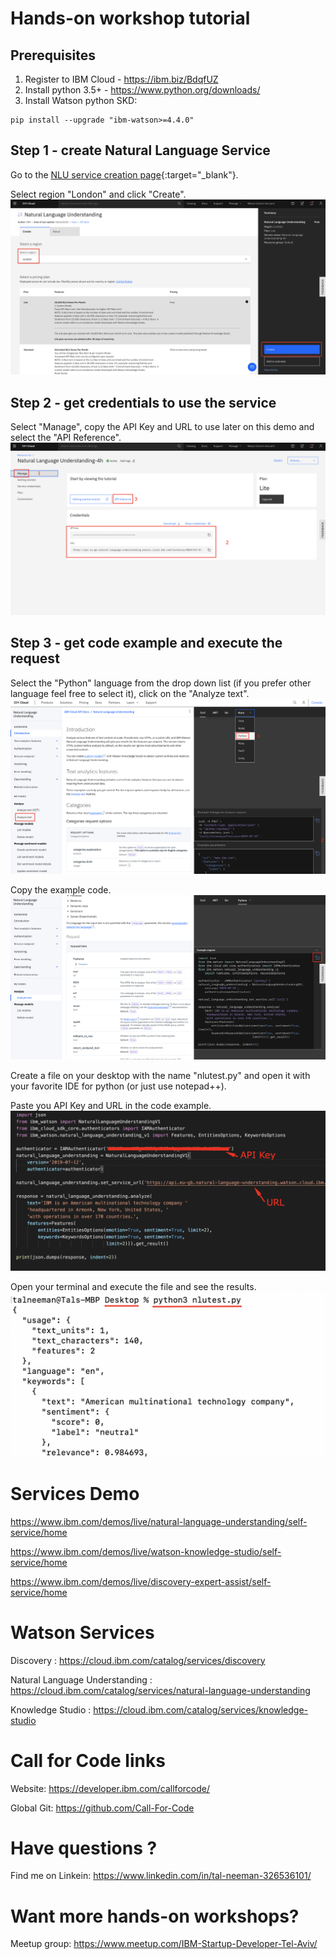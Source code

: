 # Hands-on workshop tutorial

## Prerequisites

1) Register to IBM Cloud - https://ibm.biz/BdqfUZ
2) Install python 3.5+ - https://www.python.org/downloads/
3) Install Watson python SKD:
```
pip install --upgrade "ibm-watson>=4.4.0"
```

## Step 1 - create Natural Language Service

Go to the [NLU service creation page](https://cloud.ibm.com/catalog/services/natural-language-understanding){:target="_blank"}.


Select region "London" and click "Create".
![createnluservice](images/createnluservice.png)

## Step 2 - get credentials to use the service

Select "Manage", copy the API Key and URL to use later on this demo and select the "API Reference".
![copycreds](images/copycreds.png)

## Step 3 - get code example and execute the request

Select the "Python" language from the drop down list (if you prefer other language feel free to select it), click on the "Analyze text".
![analyzetext](images/analyzetext.png)

Copy the example code.
![copycode](images/copycode.png)

Create a file on your desktop with the name "nlutest.py" and open it with your favorite IDE for python (or just use notepad++).

Paste you API Key and URL in the code example.
![pastecreds](images/pastecreds.png)

Open your terminal and execute the file and see the results.
![executeterminal](images/executeterminal.png)

# Services Demo

https://www.ibm.com/demos/live/natural-language-understanding/self-service/home

https://www.ibm.com/demos/live/watson-knowledge-studio/self-service/home

https://www.ibm.com/demos/live/discovery-expert-assist/self-service/home

# Watson Services

Discovery : https://cloud.ibm.com/catalog/services/discovery

Natural Language Understanding : https://cloud.ibm.com/catalog/services/natural-language-understanding

Knowledge Studio : https://cloud.ibm.com/catalog/services/knowledge-studio

# Call for Code links

Website: https://developer.ibm.com/callforcode/

Global Git: https://github.com/Call-For-Code

# Have questions ?

Find me on Linkein: https://www.linkedin.com/in/tal-neeman-326536101/

# Want more hands-on workshops?

Meetup group: https://www.meetup.com/IBM-Startup-Developer-Tel-Aviv/